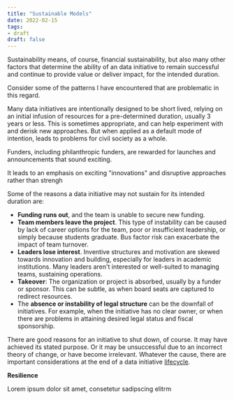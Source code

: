 ```yaml
---
title: "Sustainable Models"
date: 2022-02-15
tags:
- draft
draft: false
---
```


Sustainability means, of course, financial sustainability, but also many other factors that determine the ability of an data initiative to remain successful and continue to provide value or deliver impact, for the intended duration. 

Consider some of the patterns I have encountered that are problematic in this regard. 

Many data initiatives are intentionally designed to be short lived, relying on an initial infusion of resources for a pre-determined duration, usually 3 years or less. This is sometimes appropriate, and can help experiment with and derisk new approaches. But when applied as a default mode of intention, leads to problems for civil society as a whole.

Funders, including philanthropic funders, are rewarded for launches and announcements that sound exciting. 

It leads to an emphasis on exciting "innovations" and disruptive approaches rather than strengh 

Some of the reasons a data initiative may not sustain for its intended duration are: 
* **Funding runs out**, and the team is unable to secure new funding. 
* **Team members leave the project**. This type of instability can be caused by lack of career options for the team, poor or insufficient leadership, or simply because students graduate. Bus factor risk can exacerbate the impact of team turnover.
* **Leaders lose interest**. Inventive structures and motivation are skewed towards innovation and building, especially for leaders in academic institutions. Many leaders aren't interested or well-suited to managing teams, sustaining operations. 
* **Takeover**: The organization or project is absorbed, usually by a funder or sponsor. This can be subtle, as when board seats are captured to redirect resources. 
* The **absence or instability of legal structure** can be the downfall of initiatives. For example, when the initiative has no clear owner, or when there are problems in attaining desired legal status and fiscal sponsorship.

There are good reasons for an initiative to shut down, of course. It may have achieved its stated purpose. Or it may be unsuccessful due to an incorrect theory of change, or have become irrelevant. Whatever the cause, there are important considerations at the end of a data initiative [lifecycle](healthy-life-cycles.md).

**Resilience**

Lorem ipsum dolor sit amet, consetetur sadipscing elitrm
